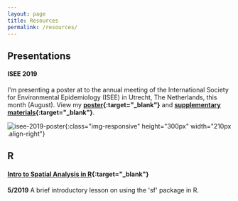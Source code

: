 ```yaml
---
layout: page
title: Resources
permalink: /resources/
---
```


## Presentations

#### ISEE 2019

I'm presenting a poster at to the annual meeting of the International Society for Environmental Epidemiology (ISEE) in Utrecht, The Netherlands, this month (August). View my **[poster](https://djxgonzalez.github.io/resources/201908_isee/isee_poster_final.png){:target="_blank"}** and **[supplementary materials](https://djxgonzalez.github.io/resources/201908_isee/supplementary_materials.html){:target="_blank"}**.

![isee-2019-poster](https://djxgonzalez.github.io/resources/201908_isee/isee_poster_thumb.png){:class="img-responsive" height="300px" width="210px .align-right"}

## R

#### [Intro to Spatial Analysis in R](https://github.com/djxgonzalez/spatial-analysis-r){:target="_blank"}
**5/2019**
A brief introductory lesson on using the 'sf' package in R.
